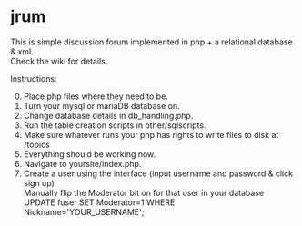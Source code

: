 # jrum

This is simple discussion forum implemented in php + a relational database & xml.
<br>Check the wiki for details.


Instructions:

0. Place php files where they need to be.
1. Turn your mysql or mariaDB database on.
2. Change database details in db_handling.php.
3. Run the table creation scripts in other/sqlscripts.
4. Make sure whatever runs your php has rights to write files to disk at /topics
5. Everything should be working now.
6. Navigate to yoursite/index.php.
7. Create a user using the interface (input username and password & click sign up)
  <br>Manually flip the Moderator bit on for that user in your database
  <br>UPDATE fuser SET Moderator=1 WHERE Nickname='YOUR_USERNAME';
